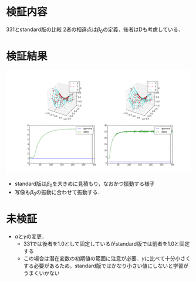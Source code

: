 # 検証内容
331とstandard版の比較
2者の相違点は$\beta_0$の定義．後者はDも考慮している．
# 検証結果
![kura_fitting](./result_331_vs_standard_fitting_kura.png)
- standard版は$\beta_0$を大きめに見積もり，なおかつ振動する様子
- 写像も$\beta_0$の振動に合わせて振動する．
# 未検証
- $\alpha$と$\gamma$の変更．  
  - 331では後者を1.0として固定しているがstandard版では前者を1.0と固定する
  - この場合は潜在変数の初期値の範囲に注意が必要．$\gamma$に比べて十分小さくする必要があるため，standard版ではかなり小さい値にしないと学習がうまくいかない
